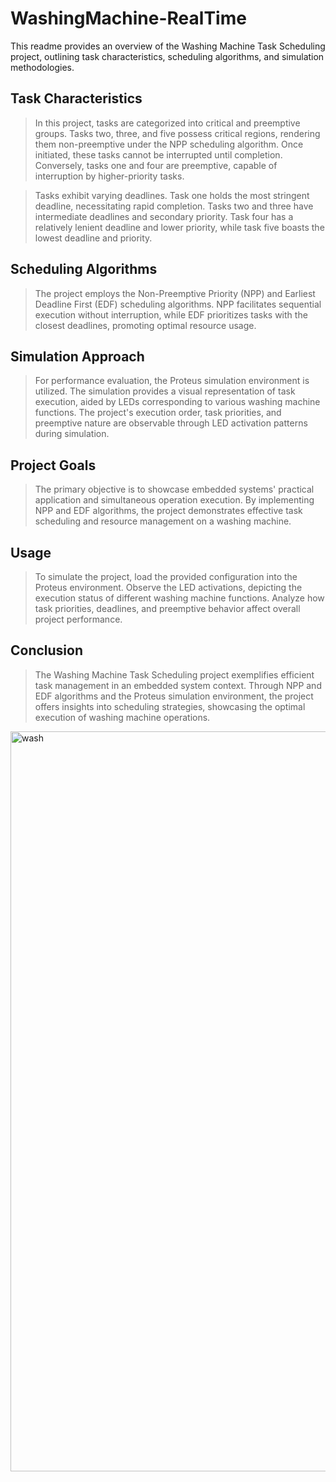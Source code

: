 # WashingMachine-RealTime

This readme provides an overview of the Washing Machine Task Scheduling project, outlining task characteristics, scheduling algorithms, and simulation methodologies.

## Task Characteristics

> In this project, tasks are categorized into critical and preemptive groups. Tasks two, three, and five possess critical regions, rendering them non-preemptive under the NPP scheduling algorithm. Once initiated, these tasks cannot be interrupted until completion. Conversely, tasks one and four are preemptive, capable of interruption by higher-priority tasks.

> Tasks exhibit varying deadlines. Task one holds the most stringent deadline, necessitating rapid completion. Tasks two and three have intermediate deadlines and secondary priority. Task four has a relatively lenient deadline and lower priority, while task five boasts the lowest deadline and priority.

## Scheduling Algorithms

> The project employs the Non-Preemptive Priority (NPP) and Earliest Deadline First (EDF) scheduling algorithms. NPP facilitates sequential execution without interruption, while EDF prioritizes tasks with the closest deadlines, promoting optimal resource usage.

## Simulation Approach

> For performance evaluation, the Proteus simulation environment is utilized. The simulation provides a visual representation of task execution, aided by LEDs corresponding to various washing machine functions. The project's execution order, task priorities, and preemptive nature are observable through LED activation patterns during simulation.

## Project Goals

> The primary objective is to showcase embedded systems' practical application and simultaneous operation execution. By implementing NPP and EDF algorithms, the project demonstrates effective task scheduling and resource management on a washing machine.

## Usage

> To simulate the project, load the provided configuration into the Proteus environment. Observe the LED activations, depicting the execution status of different washing machine functions. Analyze how task priorities, deadlines, and preemptive behavior affect overall project performance.

## Conclusion

> The Washing Machine Task Scheduling project exemplifies efficient task management in an embedded system context. Through NPP and EDF algorithms and the Proteus simulation environment, the project offers insights into scheduling strategies, showcasing the optimal execution of washing machine operations.
<img width="1184" alt="wash" src="https://github.com/HeliaHashemipour/WashingMachine-RealTime/assets/71961438/84d777c1-a635-41a1-81ed-a7cefa991d90">


> 
